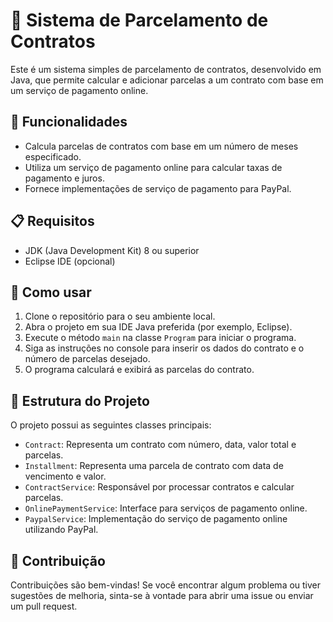 # 📄 Sistema de Parcelamento de Contratos

Este é um sistema simples de parcelamento de contratos, desenvolvido em Java, que permite calcular e adicionar parcelas a um contrato com base em um serviço de pagamento online.

## 🔧 Funcionalidades

- Calcula parcelas de contratos com base em um número de meses especificado.
- Utiliza um serviço de pagamento online para calcular taxas de pagamento e juros.
- Fornece implementações de serviço de pagamento para PayPal.

## 📋 Requisitos

- JDK (Java Development Kit) 8 ou superior
- Eclipse IDE (opcional)

## 🚀 Como usar

1. Clone o repositório para o seu ambiente local.
2. Abra o projeto em sua IDE Java preferida (por exemplo, Eclipse).
3. Execute o método `main` na classe `Program` para iniciar o programa.
4. Siga as instruções no console para inserir os dados do contrato e o número de parcelas desejado.
5. O programa calculará e exibirá as parcelas do contrato.

## 📁 Estrutura do Projeto

O projeto possui as seguintes classes principais:

- `Contract`: Representa um contrato com número, data, valor total e parcelas.
- `Installment`: Representa uma parcela de contrato com data de vencimento e valor.
- `ContractService`: Responsável por processar contratos e calcular parcelas.
- `OnlinePaymentService`: Interface para serviços de pagamento online.
- `PaypalService`: Implementação do serviço de pagamento online utilizando PayPal.

## 🤝 Contribuição

Contribuições são bem-vindas! Se você encontrar algum problema ou tiver sugestões de melhoria, sinta-se à vontade para abrir uma issue ou enviar um pull request.
